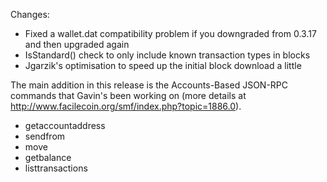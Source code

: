 Changes:
* Fixed a wallet.dat compatibility problem if you downgraded from 0.3.17 and then upgraded again
* IsStandard() check to only include known transaction types in blocks
* Jgarzik's optimisation to speed up the initial block download a little

The main addition in this release is the Accounts-Based JSON-RPC commands that Gavin's been working on (more details at http://www.facilecoin.org/smf/index.php?topic=1886.0).  
* getaccountaddress
* sendfrom
* move
* getbalance
* listtransactions
